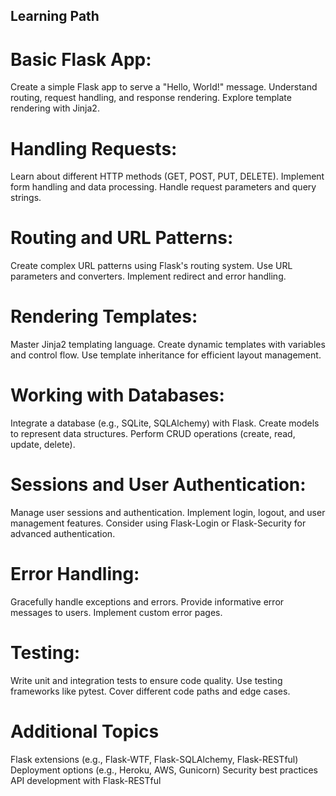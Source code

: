 ## Learning Path 
# Basic Flask App:

Create a simple Flask app to serve a "Hello, World!" message.
Understand routing, request handling, and response rendering.
Explore template rendering with Jinja2.
# Handling Requests:

Learn about different HTTP methods (GET, POST, PUT, DELETE).
Implement form handling and data processing.
Handle request parameters and query strings.
# Routing and URL Patterns:

Create complex URL patterns using Flask's routing system.
Use URL parameters and converters.
Implement redirect and error handling.
# Rendering Templates:

Master Jinja2 templating language.
Create dynamic templates with variables and control flow.
Use template inheritance for efficient layout management.
# Working with Databases:

Integrate a database (e.g., SQLite, SQLAlchemy) with Flask.
Create models to represent data structures.
Perform CRUD operations (create, read, update, delete).
# Sessions and User Authentication:

Manage user sessions and authentication.
Implement login, logout, and user management features.
Consider using Flask-Login or Flask-Security for advanced authentication.
# Error Handling:

Gracefully handle exceptions and errors.
Provide informative error messages to users.
Implement custom error pages.
# Testing:

Write unit and integration tests to ensure code quality.
Use testing frameworks like pytest.
Cover different code paths and edge cases.
# Additional Topics
Flask extensions (e.g., Flask-WTF, Flask-SQLAlchemy, Flask-RESTful)
Deployment options (e.g., Heroku, AWS, Gunicorn)
Security best practices
API development with Flask-RESTful
